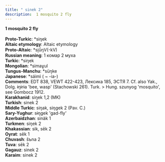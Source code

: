 ```yaml
---
title: " sinek 2"
description:  1 mosquito 2 fly
---
```

<p data-pagefind-weight="0.5">
<strong> 1 mosquito 2 fly</strong><br><br>
<strong>Proto-Turkic</strong>:  *siŋek<br>
<strong>Altaic etymology</strong>:  Altaic etymology<br>
<strong> Proto-Altaic</strong>:  *si̯ŭ́ŋV(-kV)<br>
<strong>Russian meaning</strong>:  1 комар 2 муха<br>
<strong>Turkic</strong>:  *siŋek<br>
<strong>Mongolian</strong>:  *simaɣul<br>
<strong>Tungus-Manchu</strong>:  *süŋke<br>
<strong>Japanese</strong>:  *sáimì ( ~ -ia-)<br>
<strong>Comments</strong>:  EDT 838, VEWT 422-423, Лексика 185, ЭСТЯ 7. Cf. also Yak., Dolg. ɨŋɨrɨa 'bee, wasp' (Stachowski 261). Turk. > Hung. szunyog 'mosquito', see Gombocz 1912.<br>
<strong>Karakhanid</strong>:  siŋek 1,2 (MK)<br>
<strong>Turkish</strong>:  sinek 2<br>
<strong>Middle Turkic</strong>:  siŋak, siŋgek 2 (Pav. C.)<br>
<strong>Sary-Yughur</strong>:  sɨŋgek 'gad-fly'<br>
<strong>Azerbaidzhan</strong>:  sinäk 1<br>
<strong>Turkmen</strong>:  siŋek 2<br>
<strong>Khakassian</strong>:  sik, sēk 2<br>
<strong>Oyrat</strong>:  sēk 1<br>
<strong>Chuvash</strong>:  šъna 2<br>
<strong>Tuva</strong>:  sēk 2<br>
<strong>Gagauz</strong>:  sinek 2<br>
<strong>Karaim</strong>:  sinek 2<br>

</p>
